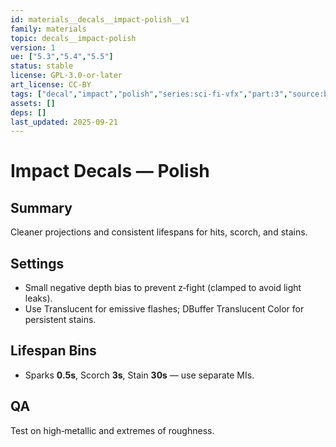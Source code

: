 ```yaml
---
id: materials__decals__impact-polish__v1
family: materials
topic: decals__impact-polish
version: 1
ue: ["5.3","5.4","5.5"]
status: stable
license: GPL-3.0-or-later
art_license: CC-BY
tags: ["decal","impact","polish","series:sci-fi-vfx","part:3","source:book:butler"]
assets: []
deps: []
last_updated: 2025-09-21
---
```



# Impact Decals — Polish


## Summary
Cleaner projections and consistent lifespans for hits, scorch, and stains.


## Settings
- Small negative depth bias to prevent z‑fight (clamped to avoid light leaks).
- Use Translucent for emissive flashes; DBuffer Translucent Color for persistent stains.


## Lifespan Bins
- Sparks **0.5s**, Scorch **3s**, Stain **30s** — use separate MIs.


## QA
Test on high‑metallic and extremes of roughness.